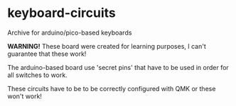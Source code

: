 # keyboard-circuits
Archive for arduino/pico-based keyboards

**WARNING!**
These board were created for learning purposes, I can't guarantee that these work!

The arduino-based board use 'secret pins' that have to be used in order for all switches to work.

These circuits have to be to be correctly configured with QMK or these won't work!
